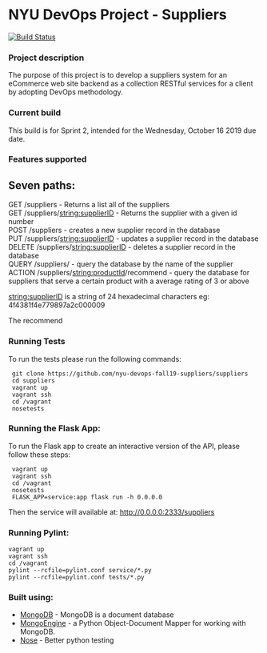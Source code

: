 # NYU DevOps Project - Suppliers

[![Build Status](https://travis-ci.org/nyu-devops-fall19-suppliers/suppliers.svg?branch=master)](https://travis-ci.org/nyu-devops-fall19-suppliers/suppliers)
###  Project description
The purpose of this project is to develop a suppliers system for an eCommerce web site backend as a collection RESTful services for a client by adopting DevOps methodology.  

###  Current build
This build is for Sprint 2, intended for the Wednesday, October 16 2019 due date.

### Features supported
 Seven paths:
 ------
 GET /suppliers - Returns a list all of the suppliers  
 GET /suppliers/<string:supplierID> - Returns the supplier with a given id number  
 POST /suppliers - creates a new supplier record in the database  
 PUT /suppliers/<string:supplierID> - updates a supplier record in the database  
 DELETE /suppliers/<string:supplierID> - deletes a supplier record in the database  
 QUERY /suppliers/ - query the database by the name of the supplier  
 ACTION /suppliers/<string:productId>/recommend - query the database for suppliers that serve a certain product with a average rating of 3 or above

<string:supplierID> is a string of 24 hexadecimal characters eg: 4f4381f4e779897a2c000009

The recommend

### Running Tests
To run the tests please run the following commands:
```
 git clone https://github.com/nyu-devops-fall19-suppliers/suppliers
 cd suppliers
 vagrant up
 vagrant ssh
 cd /vagrant
 nosetests
```

### Running the Flask App:
To run the Flask app to create an interactive version of the API, please follow these steps:

```
 vagrant up
 vagrant ssh
 cd /vagrant
 nosetests
 FLASK_APP=service:app flask run -h 0.0.0.0
```

Then the service will available at: http://0.0.0.0:2333/suppliers

### Running Pylint:
```
vagrant up
vagrant ssh
cd /vagrant
pylint --rcfile=pylint.conf service/*.py
pylint --rcfile=pylint.conf tests/*.py
````

### Built using:

  * [MongoDB](https://www.mongodb.com/) - MongoDB is a document database
  * [MongoEngine](http://mongoengine.org/) - a Python Object-Document Mapper for working with MongoDB.
  * [Nose](https://nose.readthedocs.io/en/latest/) - Better python testing
